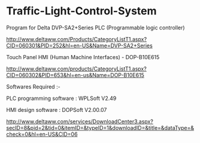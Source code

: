 # Traffic-Light-Control-System
Program for Delta DVP-SA2+Series PLC (Programmable logic controller)

http://www.deltaww.com/Products/CategoryListT1.aspx?CID=060301&PID=252&hl=en-US&Name=DVP-SA2+Series

Touch Panel HMI (Human Machine Interfaces) - DOP-B10E615

http://www.deltaww.com/products/CategoryListT1.aspx?CID=060302&PID=653&hl=en-us&Name=DOP-B10E615

Softwares Required :-

PLC programming software : WPLSoft V2.49

HMI design software : DOPSoft V2.00.07

http://www.deltaww.com/services/DownloadCenter3.aspx?secID=8&pid=2&tid=0&itemID=&typeID=1&downloadID=&title=&dataType=&check=0&hl=en-US&CID=06
